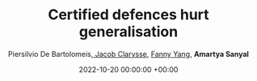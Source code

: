 ---
layout: post
categories: research
authors: "Amartya Sanyal"
title:  "Certified defences hurt generalisation"
date:   2022-10-20 00:00:00 +00:00
image: /images/cert_mnist.png
author: Piersilvio De Bartolomeis,<a href="https://sml.inf.ethz.ch/group/jacobc/"> Jacob Clarysse</a>, <a href="https://sml.inf.ethz.ch/group/fannyy/"> Fanny Yang</a>, <strong> Amartya Sanyal </strong>
important: new
accepted: yes
venue: Workshop on <a href="https://sites.google.com/view/icbinb-2022/home">Understanding Deep Learning Through Empirical Falsification </a>  
spotlight: Contributed Talk
---